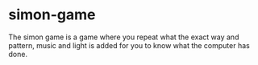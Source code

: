 # simon-game
The simon game is a game where you repeat what the exact way and pattern, music and light is added for you to know what the computer has done.
